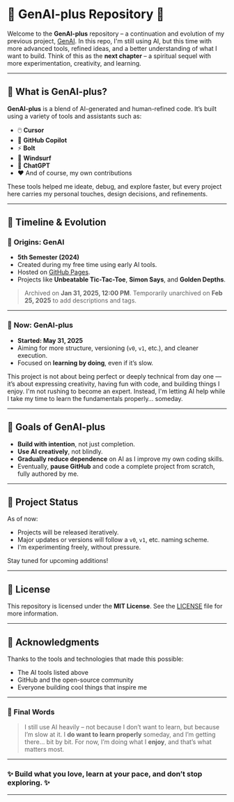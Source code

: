 # 🌟 GenAI-plus Repository 🌟

Welcome to the **GenAI-plus** repository – a continuation and evolution of my previous project, [GenAI](https://runarok.github.io/GenAI/). In this repo, I'm still using AI, but this time with more advanced tools, refined ideas, and a better understanding of what I want to build. Think of this as the **next chapter** – a spiritual sequel with more experimentation, creativity, and learning.

---

## 🧬 What is GenAI-plus?

**GenAI-plus** is a blend of AI-generated and human-refined code. It’s built using a variety of tools and assistants such as:

* 🖱️ **Cursor**
* 🤖 **GitHub Copilot**
* ⚡ **Bolt**
* 🌊 **Windsurf**
* 💬 **ChatGPT**
* ❤️ And of course, my own contributions

These tools helped me ideate, debug, and explore faster, but every project here carries my personal touches, design decisions, and refinements.

---

## 📅 Timeline & Evolution

### 🏁 **Origins: GenAI**

* **5th Semester (2024)**
* Created during my free time using early AI tools.
* Hosted on [GitHub Pages](https://runarok.github.io/GenAI/).
* Projects like **Unbeatable Tic-Tac-Toe**, **Simon Says**, and **Golden Depths**.

> Archived on **Jan 31, 2025, 12:00 PM**.
> Temporarily unarchived on **Feb 25, 2025** to add descriptions and tags.

---

### 🚀 **Now: GenAI-plus**

* **Started: May 31, 2025**
* Aiming for more structure, versioning (`v0`, `v1`, etc.), and cleaner execution.
* Focused on **learning by doing**, even if it’s slow.

This project is not about being perfect or deeply technical from day one — it’s about expressing creativity, having fun with code, and building things I enjoy. I'm not rushing to become an expert. Instead, I'm letting AI help while I take my time to learn the fundamentals properly… someday.

---

## 🎯 Goals of GenAI-plus

* **Build with intention**, not just completion.
* **Use AI creatively**, not blindly.
* **Gradually reduce dependence** on AI as I improve my own coding skills.
* Eventually, **pause GitHub** and code a complete project from scratch, fully authored by me.

---

## 📌 Project Status

As of now:

* Projects will be released iteratively.
* Major updates or versions will follow a `v0`, `v1`, etc. naming scheme.
* I'm experimenting freely, without pressure.

Stay tuned for upcoming additions!

---

## 📄 License

This repository is licensed under the **MIT License**. See the [LICENSE](LICENSE) file for more information.

---

## 🙏 Acknowledgments

Thanks to the tools and technologies that made this possible:

* The AI tools listed above
* GitHub and the open-source community
* Everyone building cool things that inspire me

---

### 💬 Final Words

> I still use AI heavily – not because I don’t want to learn, but because I’m slow at it.
> I **do want to learn properly** someday, and I’m getting there… bit by bit.
> For now, I’m doing what I **enjoy**, and that’s what matters most.

---

### ✨ **Build what you love, learn at your pace, and don’t stop exploring.** ✨

---
